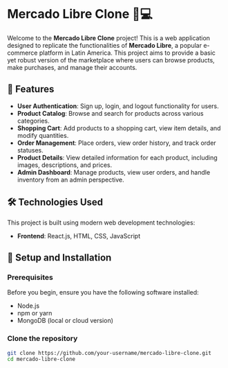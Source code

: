 # Mercado Libre Clone 🛒💻

Welcome to the **Mercado Libre Clone** project! This is a web application designed to replicate the functionalities of **Mercado Libre**, a popular e-commerce platform in Latin America. This project aims to provide a basic yet robust version of the marketplace where users can browse products, make purchases, and manage their accounts.

## 🚀 Features

- **User Authentication**: Sign up, login, and logout functionality for users.
- **Product Catalog**: Browse and search for products across various categories.
- **Shopping Cart**: Add products to a shopping cart, view item details, and modify quantities.
- **Order Management**: Place orders, view order history, and track order statuses.
- **Product Details**: View detailed information for each product, including images, descriptions, and prices.
- **Admin Dashboard**: Manage products, view user orders, and handle inventory from an admin perspective.
  
## 🛠️ Technologies Used

This project is built using modern web development technologies:

- **Frontend**: React.js, HTML, CSS, JavaScript


## 🔧 Setup and Installation

### Prerequisites

Before you begin, ensure you have the following software installed:

- Node.js
- npm or yarn
- MongoDB (local or cloud version)

### Clone the repository

```bash
git clone https://github.com/your-username/mercado-libre-clone.git
cd mercado-libre-clone